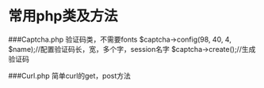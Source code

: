 # 常用php类及方法
###Captcha.php
验证码类，不需要fonts
$captcha->config(98, 40, 4, $name);//配置验证码长，宽，多个字，session名字
$captcha->create();//生成验证码

###Curl.php
简单curl的get，post方法

